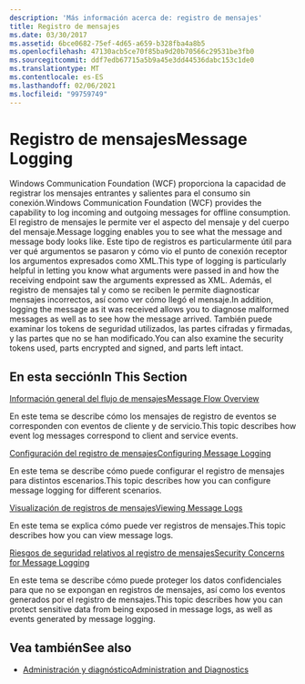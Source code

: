 ```yaml
---
description: 'Más información acerca de: registro de mensajes'
title: Registro de mensajes
ms.date: 03/30/2017
ms.assetid: 6bce0682-75ef-4d65-a659-b328fba4a8b5
ms.openlocfilehash: 47130acb5ce70f85ba9d20b70566c29531be3fb0
ms.sourcegitcommit: ddf7edb67715a5b9a45e3dd44536dabc153c1de0
ms.translationtype: MT
ms.contentlocale: es-ES
ms.lasthandoff: 02/06/2021
ms.locfileid: "99759749"
---
```

# <a name="message-logging"></a><span data-ttu-id="b691c-103">Registro de mensajes</span><span class="sxs-lookup"><span data-stu-id="b691c-103">Message Logging</span></span>

<span data-ttu-id="b691c-104">Windows Communication Foundation (WCF) proporciona la capacidad de registrar los mensajes entrantes y salientes para el consumo sin conexión.</span><span class="sxs-lookup"><span data-stu-id="b691c-104">Windows Communication Foundation (WCF) provides the capability to log incoming and outgoing messages for offline consumption.</span></span> <span data-ttu-id="b691c-105">El registro de mensajes le permite ver el aspecto del mensaje y del cuerpo del mensaje.</span><span class="sxs-lookup"><span data-stu-id="b691c-105">Message logging enables you to see what the message and message body looks like.</span></span> <span data-ttu-id="b691c-106">Este tipo de registros es particularmente útil para ver qué argumentos se pasaron y cómo vio el punto de conexión receptor los argumentos expresados como XML.</span><span class="sxs-lookup"><span data-stu-id="b691c-106">This type of logging is particularly helpful in letting you know what arguments were passed in and how the receiving endpoint saw the arguments expressed as XML.</span></span> <span data-ttu-id="b691c-107">Además, el registro de mensajes tal y como se reciben le permite diagnosticar mensajes incorrectos, así como ver cómo llegó el mensaje.</span><span class="sxs-lookup"><span data-stu-id="b691c-107">In addition, logging the message as it was received allows you to diagnose malformed messages as well as to see how the message arrived.</span></span> <span data-ttu-id="b691c-108">También puede examinar los tokens de seguridad utilizados, las partes cifradas y firmadas, y las partes que no se han modificado.</span><span class="sxs-lookup"><span data-stu-id="b691c-108">You can also examine the security tokens used, parts encrypted and signed, and parts left intact.</span></span>  
  
## <a name="in-this-section"></a><span data-ttu-id="b691c-109">En esta sección</span><span class="sxs-lookup"><span data-stu-id="b691c-109">In This Section</span></span>  

 [<span data-ttu-id="b691c-110">Información general del flujo de mensajes</span><span class="sxs-lookup"><span data-stu-id="b691c-110">Message Flow Overview</span></span>](message-flow-overview.md)  
  
 <span data-ttu-id="b691c-111">En este tema se describe cómo los mensajes de registro de eventos se corresponden con eventos de cliente y de servicio.</span><span class="sxs-lookup"><span data-stu-id="b691c-111">This topic describes how event log messages correspond to client and service events.</span></span>  
  
 [<span data-ttu-id="b691c-112">Configuración del registro de mensajes</span><span class="sxs-lookup"><span data-stu-id="b691c-112">Configuring Message Logging</span></span>](configuring-message-logging.md)  
  
 <span data-ttu-id="b691c-113">En este tema se describe cómo puede configurar el registro de mensajes para distintos escenarios.</span><span class="sxs-lookup"><span data-stu-id="b691c-113">This topic describes how you can configure message logging for different scenarios.</span></span>  
  
 [<span data-ttu-id="b691c-114">Visualización de registros de mensajes</span><span class="sxs-lookup"><span data-stu-id="b691c-114">Viewing Message Logs</span></span>](viewing-message-logs.md)  
  
 <span data-ttu-id="b691c-115">En este tema se explica cómo puede ver registros de mensajes.</span><span class="sxs-lookup"><span data-stu-id="b691c-115">This topic describes how you can view message logs.</span></span>  
  
 [<span data-ttu-id="b691c-116">Riesgos de seguridad relativos al registro de mensajes</span><span class="sxs-lookup"><span data-stu-id="b691c-116">Security Concerns for Message Logging</span></span>](security-concerns-for-message-logging.md)  
  
 <span data-ttu-id="b691c-117">En este tema se describe cómo puede proteger los datos confidenciales para que no se expongan en registros de mensajes, así como los eventos generados por el registro de mensajes.</span><span class="sxs-lookup"><span data-stu-id="b691c-117">This topic describes how you can protect sensitive data from being exposed in message logs, as well as events generated by message logging.</span></span>  
  
## <a name="see-also"></a><span data-ttu-id="b691c-118">Vea también</span><span class="sxs-lookup"><span data-stu-id="b691c-118">See also</span></span>

- [<span data-ttu-id="b691c-119">Administración y diagnóstico</span><span class="sxs-lookup"><span data-stu-id="b691c-119">Administration and Diagnostics</span></span>](index.md)
